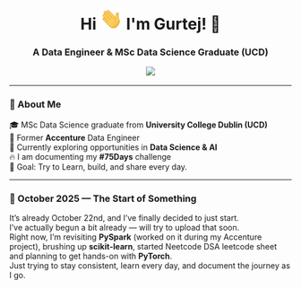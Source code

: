 <h1 align="center">Hi <img src="https://raw.githubusercontent.com/ABSphreak/ABSphreak/master/gifs/Hi.gif" width="40px"> I'm Gurtej! 👋</h1>

<h3 align="center">A Data Engineer & MSc Data Science Graduate (UCD)</h3>

<p align="center">
  <a href="https://www.linkedin.com/in/isgurtejsingh/">
    <img src="https://img.shields.io/badge/LinkedIn-0077B5?style=for-the-badge&logo=linkedin&logoColor=white">
  </a>
</p>

---

### 🧠 About Me

🎓 MSc Data Science graduate from **University College Dublin (UCD)**  
💼 Former **Accenture** Data Engineer  
🚀 Currently exploring opportunities in **Data Science & AI**  
🔥 I am documenting my **#75Days** challenge   
🧩 Goal: Try to Learn, build, and share every day.

---


### 🌱 October 2025 — The Start of Something

It’s already October 22nd, and I’ve finally decided to just start.  
I’ve actually begun a bit already — will try to upload that soon.  
Right now, I’m revisiting **PySpark** (worked on it during my Accenture project), brushing up **scikit-learn**, started Neetcode DSA leetcode sheet and planning to get hands-on with **PyTorch**.  
Just trying to stay consistent, learn every day, and document the journey as I go.

